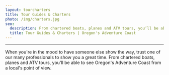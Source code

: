 ```yaml
---
layout: tourcharters
title: Tour Guides & Charters
photo: /img/charters.jpg
seo:
  description: From chartered boats, planes and ATV tours, you’ll be able to see Oregon’s Adventure Coast from a local’s point of view. See our tour options.
  title: Tour Guides & Charters | Oregon's Adventure Coast
---
```

---
When you're in the mood to have someone else show the way, trust one of our many professionals to show you a great time. From chartered boats, planes and ATV tours, you'll be able to see Oregon's Adventure Coast from a local's point of view.
